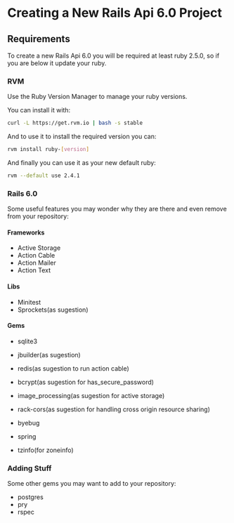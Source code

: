 # Creating a New Rails Api 6.0 Project

## Requirements

To create a new Rails Api 6.0 you will be required at least ruby 2.5.0, so if you are below it update your ruby.

### RVM

Use the Ruby Version Manager to manage your ruby versions.

You can install it with:
```sh
curl -L https://get.rvm.io | bash -s stable
```

And to use it to install the required version you can:
```sh
rvm install ruby-[version]
```

And finally you can use it as your new default ruby:
```sh
rvm --default use 2.4.1
```

### Rails 6.0

Some useful features you may wonder why they are there and even remove from your repository:

#### Frameworks
- Active Storage
- Action Cable
- Action Mailer
- Action Text

#### Libs
- Minitest
- Sprockets(as sugestion)

#### Gems
- sqlite3
- jbuilder(as sugestion)
- redis(as sugestion to run action cable)
- bcrypt(as sugestion for has_secure_password)
- image_processing(as sugestion for active storage)
- rack-cors(as sugestion for handling cross origin resource sharing)

- byebug
- spring

- tzinfo(for zoneinfo)

### Adding Stuff

Some other gems you may want to add to your repository:

- postgres
- pry
- rspec
